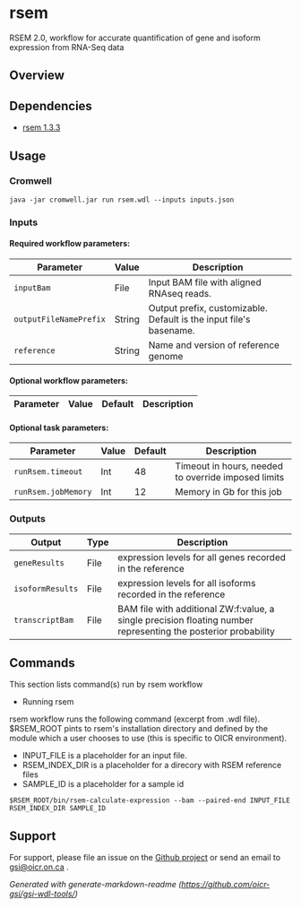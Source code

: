 # rsem

RSEM 2.0, workflow for accurate quantification of gene and isoform expression from RNA-Seq data

## Overview

## Dependencies

* [rsem 1.3.3](https://github.com/deweylab/RSEM)


## Usage

### Cromwell
```
java -jar cromwell.jar run rsem.wdl --inputs inputs.json
```

### Inputs

#### Required workflow parameters:
Parameter|Value|Description
---|---|---
`inputBam`|File|Input BAM file with aligned RNAseq reads.
`outputFileNamePrefix`|String|Output prefix, customizable. Default is the input file's basename.
`reference`|String|Name and version of reference genome


#### Optional workflow parameters:
Parameter|Value|Default|Description
---|---|---|---


#### Optional task parameters:
Parameter|Value|Default|Description
---|---|---|---
`runRsem.timeout`|Int|48|Timeout in hours, needed to override imposed limits
`runRsem.jobMemory`|Int|12|Memory in Gb for this job


### Outputs

Output | Type | Description
---|---|---
`geneResults`|File|expression levels for all genes recorded in the reference
`isoformResults`|File|expression levels for all isoforms recorded in the reference
`transcriptBam`|File|BAM file with additional ZW:f:value, a single precision floating number representing the posterior probability


## Commands
 
 This section lists command(s) run by rsem workflow
 
 * Running rsem
 
 rsem workflow runs the following command (excerpt from .wdl file). $RSEM_ROOT pints to rsem's installation directory and defined
 by the module which a user chooses to use (this is specific to OICR environment). 
  
  * INPUT_FILE     is a placeholder for an input file.
  * RSEM_INDEX_DIR is a placeholder for a direcory with RSEM reference files
  * SAMPLE_ID      is a placeholder for a sample id
 
 ```
 $RSEM_ROOT/bin/rsem-calculate-expression --bam --paired-end INPUT_FILE RSEM_INDEX_DIR SAMPLE_ID
 
 ```
 
 ## Support

For support, please file an issue on the [Github project](https://github.com/oicr-gsi) or send an email to gsi@oicr.on.ca .

_Generated with generate-markdown-readme (https://github.com/oicr-gsi/gsi-wdl-tools/)_
